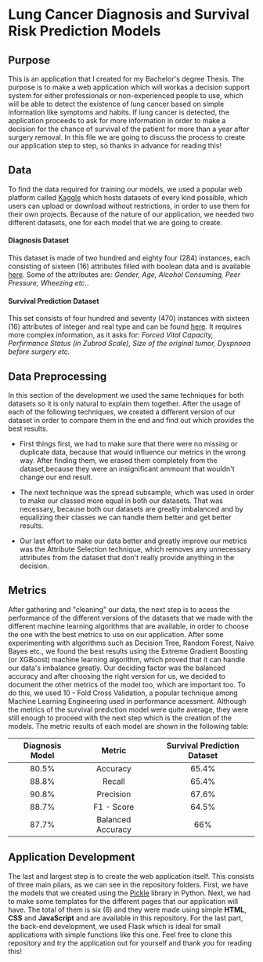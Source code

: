 # Lung Cancer Diagnosis and Survival Risk Prediction Models


## Purpose

This is an application that I created for my Bachelor's degree Thesis. The purpose is to make a web application which will workas a decision support system for either professionals or 
non-experienced people to use, which will be able to detect the existence of lung cancer based on simple information like symptoms and habits. If lung cancer is 
detected, the application proceeds to ask for more information in order to make a decision for the chance of survival of the patient for more than a year after surgery removal. In this file we are going to discuss the 
process to create our application step to step, so thanks in advance for reading this!


## Data

To find the data required for training our models, we used a popular web platform called [Kaggle](kaggle.com) which hosts datasets of every kind possible, which users can upload or download without restrictions, in order
to use them for their own projects. Because of the nature of our application, we needed two different datasets, one for each model that we are going to create. 


#### Diagnosis Dataset

This dataset is made of two hundred and eighty four (284) instances, each consisting of sixteen (16) attributes filled with boolean data and is available [here](https://www.kaggle.com/datasets/mysarahmadbhat/lung-cancer).
Some of the attributes are: _Gender, Age, Alcohol Consuming, Peer Pressure, Wheezing etc._.


#### Survival Prediction Dataset

This set consists of four hundred and seventy (470) instances with sixteen (16) attributes of integer and real type and can be found [here](https://www.kaggle.com/datasets/sid321axn/thoraric-surgery). It requires more 
complex information, as it asks for: _Forced Vital Capacity, Perfirmance Status (in Zubrod Scale), Size of the original tumor, Dyspnoea before surgery etc._


## Data Preprocessing

In this section of the development we used the same techniques for both datasets so it is only natural to explain them together. After the usage of each of the following techniques, we created a different version of our
dataset in order to compare them in the end and find out which provides the best results.

- First things first, we had to make sure that there were no missing or duplicate data, because that would influence our metrics in the wrong way.
After finding them, we erased them completely from the dataset,because they were an insignificant ammount that wouldn't change our end result.

* The next technique was the spread subsample, which was used in order to make our classed more equal in both our datasets. That was necessary, because both our datasets are greatly imbalanced and by equalizing their classes 
we can handle them better and get better results.

+ Our last effort to make our data better and greatly improve our metrics was the Attribute Selection technique, which removes any unnecessary attributes from the dataset that don't really provide anything in the decision.


## Metrics

After gathering and "cleaning" our data, the next step is to acess the performance of the different versions of the datasets that we made with the different machine learning algorithms that are available,
in order to choose the one with the best metrics to use on our application. After some experimenting with algorithms such as Decision Tree, Random Forest, Naive Bayes etc., we found the best results using the 
Extreme Gradient Boosting (or XGBoost) machine learning algorithm, which proved that it can handle our data's imbalance greatly. Our deciding factor was the balanced accuracy and after choosing the right version for us,
we decided to document the other metrics of the model too, which are important too. To do this, we used 10 - Fold Cross Validation, a popular technique among Machine Learning Engineering used in performance acessment. 
Although the metrics of the survival prediction model were quite average, they were still enough to proceed with the next step which is the creation of the models. The metric results of each model are shown in the 
following table:

| Diagnosis Model | Metric            | Survival Prediction Dataset |
| :-------------: | :---------------: | :-------------------------: |
|    80.5%        | Accuracy          | 65.4%                       |
|    88.8%        | Recall            | 65.4%                       |
|    90.8%        | Precision         | 67.6%                       |
|    88.7%        | F1 - Score        | 64.5%                       |
|    87.7%        | Balanced Accuracy | 66%                         |


## Application Development

The last and largest step is to create the web application itself. This consists of three main pilars, as we can see in the repository folders. First, we have the models that we created using the [Pickle](https://docs.python.org/3/library/pickle.html)
library in Python. Next, we had to make some templates for the different pages that our application will have. The total of them is six (6) and they were made using simple **HTML**, **CSS** and **JavaScript** and are available in
this repository. For the last part, the back-end development, we used Flask which is ideal for small applications with simple functions like this one. Feel free to clone this repository and try the application out for yourself and thank you for reading this!








